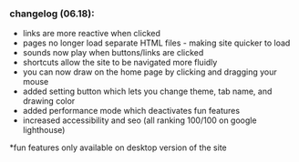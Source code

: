 ### changelog (06.18):
- links are more reactive when clicked
- pages no longer load separate HTML files - making site quicker to load
- sounds now play when buttons/links are clicked
- shortcuts allow the site to be navigated more fluidly
- you can now draw on the home page by clicking and dragging your mouse
- added setting button which lets you change theme, tab name, and drawing color
- added performance mode which deactivates fun features
- increased accessibility and seo (all ranking 100/100 on google lighthouse)

*fun features only available on desktop version of the site
